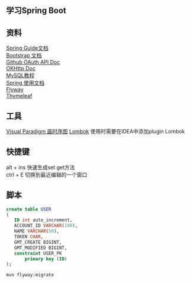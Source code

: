 ## 学习Spring Boot 

## 资料
[Spring Guide文档](https://spring.io/guides)  
[Bootstrap 文档](https://v3.bootcss.com)   
[Github OAuth API Doc](https://developer.github.com/apps/building-oauth-apps/creating-an-oauth-app/)  
[OKHttp Doc](https://square.github.io/okhttp/)            
[MySQL教程](https://www.runoob.com/mysql/mysql-tutorial.html)   
[Spring 使用文档](https://docs.spring.io/spring-boot/docs/2.0.0.RC1/reference/htmlsingle/#boot-features-embedded-database-support)            
[Flyway](https://flywaydb.org/getstarted/firststeps/maven)  
[Thymeleaf](https://www.thymeleaf.org/)  


 
 
 
 ## 工具
 [Visual Paradigm 画时序图](https://www.visual-paradigm.com/cn/)
 [Lombok](https://projectlombok.org/) 使用时需要在IDEA中添加plugin Lombok 
 
 ## 快捷键
 alt + ins  快速生成set get方法    
 ctrl + E   切换到最近编辑的一个窗口
 
 
 
 ## 脚本
 ```sql
 create table USER
 (
 	ID int auto_increment,
 	ACCOUNT_ID VARCHAR(100),
 	NAME VARCHAR(50),
 	TOKEN CHAR,
 	GMT_CREATE BIGINT,
 	GMT_MODIFIED BIGINT,
 	constraint USER_PK
 		primary key (ID)
 );
```
```shell script
mvn flyway:migrate
```
 
